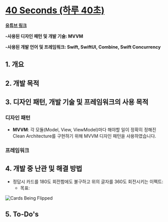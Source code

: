 # [40 Seconds (하루 40초)](https://apps.apple.com/kr/app/%ED%95%98%EB%A3%A8-40%EC%B4%88/id1612627349?l=en)

**[유튜브 링크](https://youtu.be/3eXYfnBKCjE)**

**-사용된 디자인 패턴 및 개발 기술: MVVM**

**-사용된 개발 언어 및 프레임워크: Swift, SwiftUI, Combine, Swift Concurrency**

## 1. 개요

## 2. 개발 목적

## 3. 디자인 패턴, 개발 기술 및 프레임워크의 사용 목적
### 디자인 패턴
- **MVVM**: 각 모듈(Model, View, ViewModel)마다 해야할 일이 정확히 정해진 Clean Architecture를 구현하기 위해 MVVM 디자인 패턴을 사용하였습니다.

### 프레임워크

## 4. 개발 중 난관 및 해결 방법
- 정답시 카드를 180도 회전함에도 불구하고 위의 글자를 360도 회전시키는 이펙트:
  - 목표:

![Cards Being Flipped](https://github.com/JinhoLee93/Portfolio/assets/60580427/8d73bf1f-323f-4e22-9db6-561ba40589b4)

## 5. To-Do's
